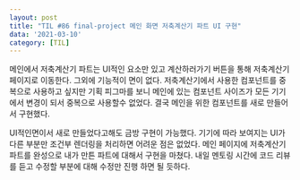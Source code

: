 ```yaml
---
layout: post
title: "TIL #86 final-project 메인 화면 저축계산기 파트 UI 구현"
data: '2021-03-10'
category: [TIL]
---
```


메인에서 저축계산기 파트는 UI적인 요소만 있고 계산하러가기 버튼을 통해 저축계산기 페이지로 이동한다. 그외에 기능적이 면이 없다. 저축계산기에서 사용한 컴포넌트를 중복으로 사용하고 싶지만 기획 피그마를 보니 메인에 있는 컴포넌트 사이즈가 모든 기기에서 변경이 되서 중복으로 사용할수 없었다. 결국 메인을 위한 컴포넌트를 새로 만들어서 구현했다. 

UI적인면이서 새로 만들었다고해도 금방 구현이 가능했다. 기기에 따라 보여지는 UI가 다른 부분만 조건부 렌더링을 처리하면 어려운 점은 없었다. 메인 페이지에 저축계산기 파트를 완성으로 내가 만튼 파트에 대해서 구현을 마쳤다. 내일 멘토링 시간에 코드 리뷰를 듣고 수정할 부분에 대해 수정만 진행 하면 될 듯하다. 
